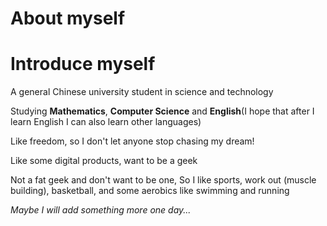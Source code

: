# About myself


# Introduce myself

A general Chinese university student in science and technology

Studying **Mathematics**, **Computer Science** and **English**(I hope that after I learn English I can also learn other languages) 

Like freedom, so I don't let anyone stop chasing my dream!

Like some digital products, want to be a geek

Not a fat geek and don't want to be one, So I like sports, work out (muscle building), basketball, and some aerobics like swimming and running

*Maybe I will add something more one day...*

